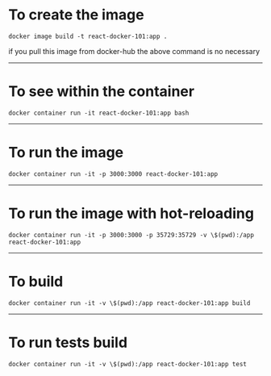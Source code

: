 # To create the image

`docker image build -t react-docker-101:app .`

if you pull this image from docker-hub the above command is no necessary

---

# To see within the container

`docker container run -it react-docker-101:app bash`

---

# To run the image

`docker container run -it -p 3000:3000 react-docker-101:app`

---

# To run the image with hot-reloading

`docker container run -it -p 3000:3000 -p 35729:35729 -v \$(pwd):/app react-docker-101:app`

---

# To build

`docker container run -it -v \$(pwd):/app react-docker-101:app build`

---

# To run tests build

`docker container run -it -v \$(pwd):/app react-docker-101:app test`
